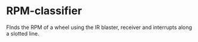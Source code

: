 # RPM-classifier
FInds the RPM of a wheel using the IR blaster, receiver and interrupts along a slotted line.
